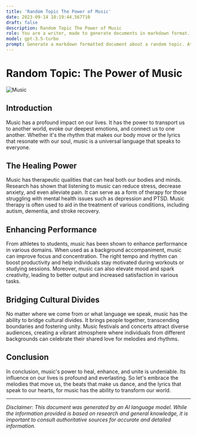 ```yaml
---
title: 'Random Topic The Power of Music'
date: 2023-09-14 18:19:44.567710
draft: false
description: Random Topic The Power of Music
role: You are a writer, made to generate documents in markdown format. It is very important that all of the documents you generate are in valid markdown format.
model: gpt-3.5-turbo
prompt: Generate a markdown formatted document about a random topic. At the bottom, include a disclaimer explaining that the document was generated by you. The first line of the document should be the title. Make sure that the entire document is in proper markdown format, using a mix of various tags to make the document visually appealing.
---
```


# Random Topic: The Power of Music

![Music](https://www.example.com/music.jpg)

## Introduction

Music has a profound impact on our lives. It has the power to transport us to another world, evoke our deepest emotions, and connect us to one another. Whether it's the rhythm that makes our body move or the lyrics that resonate with our soul, music is a universal language that speaks to everyone.

## The Healing Power

Music has therapeutic qualities that can heal both our bodies and minds. Research has shown that listening to music can reduce stress, decrease anxiety, and even alleviate pain. It can serve as a form of therapy for those struggling with mental health issues such as depression and PTSD. Music therapy is often used to aid in the treatment of various conditions, including autism, dementia, and stroke recovery.

## Enhancing Performance

From athletes to students, music has been shown to enhance performance in various domains. When used as a background accompaniment, music can improve focus and concentration. The right tempo and rhythm can boost productivity and help individuals stay motivated during workouts or studying sessions. Moreover, music can also elevate mood and spark creativity, leading to better output and increased satisfaction in various tasks.

## Bridging Cultural Divides

No matter where we come from or what language we speak, music has the ability to bridge cultural divides. It brings people together, transcending boundaries and fostering unity. Music festivals and concerts attract diverse audiences, creating a vibrant atmosphere where individuals from different backgrounds can celebrate their shared love for melodies and rhythms.

## Conclusion

In conclusion, music's power to heal, enhance, and unite is undeniable. Its influence on our lives is profound and everlasting. So let's embrace the melodies that move us, the beats that make us dance, and the lyrics that speak to our hearts, for music has the ability to transform our world.

---

*Disclaimer: This document was generated by an AI language model. While the information provided is based on research and general knowledge, it is important to consult authoritative sources for accurate and detailed information.*